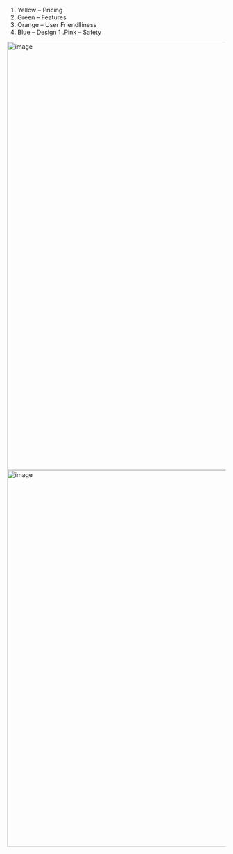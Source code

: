 1. Yellow –  Pricing
1. Green – Features
1. Orange – User Friendlliness
1. Blue – Design
1 .Pink – Safety

<img width="987" alt="image" src="https://github.com/WhoWaWay/WhoWaWay.github.io/assets/157083035/05b55760-6cd1-4cca-bc81-ba56e032a4ca">
<img width="868" alt="image" src="https://github.com/WhoWaWay/WhoWaWay.github.io/assets/157083035/45bd63be-9634-4e91-8c4f-800fd6a12afe">

